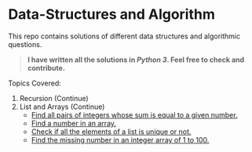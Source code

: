 # Data-Structures and Algorithm

This repo contains solutions of different data structures and algorithmic questions.

> **I have written all the solutions in _Python 3_. Feel free to check and contribute.**

Topics Covered:

1. Recursion (Continue)
2. List and Arrays (Continue)
   - [Find all pairs of integers whose sum is equal to a given number.](/Python/Array/findPairs.py)
   - [Find a number in an array.](/Python/Array/f_number.py)
   - [Check if all the elements of a list is unique or not.](/Python/Array/isUnique.py)
   - [Find the missing number in an integer array of 1 to 100.](/Python/Array/missingNumber.py)
